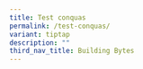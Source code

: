 ```yaml
---
title: Test conquas
permalink: /test-conquas/
variant: tiptap
description: ""
third_nav_title: Building Bytes
---
```

